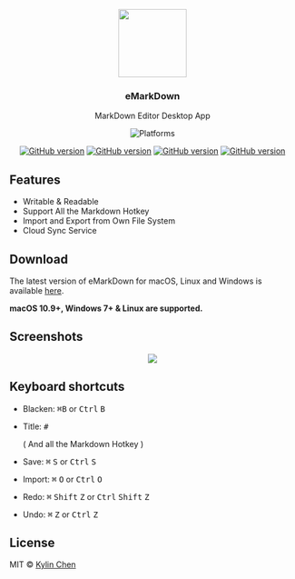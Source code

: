 <p align="center">
  <img src="http://kylinhub.oss-cn-shanghai.aliyuncs.com/2020-04-11-logo.jpg" height="120" />
  <h3 align="center">eMarkDown</h3>
  <p align="center">MarkDown Editor Desktop App</p>
  <p align="center">
    <img src="https://img.shields.io/badge/platform-macOS%20%7C%20Windows%20%7C%20Linux-lightgrey.svg" alt="Platforms">
  </p>
  <p align="center">
    <a href="https://github.com/KylinC/eMarkDown"><img src="https://img.shields.io/badge/release-v1.0.0-blue" alt="GitHub version"></a>
    <a href="https://github.com/KylinC/eMarkDown"><img src="https://img.shields.io/badge/node-10.5.13-red" alt="GitHub version"></a>
    <a href="https://github.com/KylinC/eMarkDown"><img src="https://img.shields.io/badge/electron-8.2.1-yellowgreen" alt="GitHub version"></a>
    <a href="https://github.com/KylinC/eMarkDown"><img src="https://img.shields.io/badge/react-16.13.1-lightgrey" alt="GitHub version"></a>
  </p>
</p>



## Features

- Writable & Readable
- Support All the Markdown Hotkey
- Import and Export from Own File System
- Cloud Sync Service



## Download

The latest version of eMarkDown for macOS, Linux and Windows is available [here](https://github.com/KylinC/eMarkDown/releases).

**macOS 10.9+, Windows 7+ & Linux are supported.**




## Screenshots

<p align="center">
  <img src="http://kylinhub.oss-cn-shanghai.aliyuncs.com/2020-04-12-aaa.jpg" />
</p>



## Keyboard shortcuts

- Blacken: <kbd>⌘</kbd><kbd>B</kbd> or <kbd>Ctrl</kbd> <kbd>B</kbd>

- Title: <kbd>#</kbd>

  ( And all the Markdown Hotkey )
  
- Save: <kbd>⌘</kbd> <kbd>S</kbd> or <kbd>Ctrl</kbd> <kbd>S</kbd>

- Import: <kbd>⌘</kbd> <kbd>O</kbd> or <kbd>Ctrl</kbd> <kbd>O</kbd>

- Redo: <kbd>⌘</kbd> <kbd>Shift</kbd> <kbd>Z</kbd>  or <kbd>Ctrl</kbd> <kbd>Shift</kbd> <kbd>Z</kbd>

- Undo: <kbd>⌘</kbd> <kbd>Z</kbd> or <kbd>Ctrl</kbd> <kbd>Z</kbd>


## License

MIT © [Kylin Chen]()
